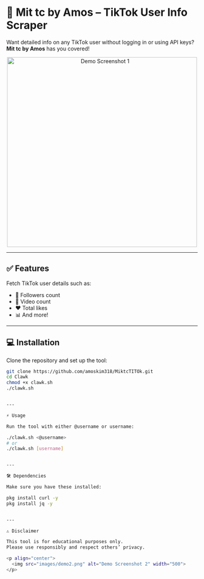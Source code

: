 # 🚀 Mit tc by Amos – TikTok User Info Scraper  

Want detailed info on any TikTok user without logging in or using API keys? **Mit tc by Amos** has you covered!  

<p align="center">
  <img src="images/demo1.png" alt="Demo Screenshot 1" width="500">
</p>

---

## ✅ Features  

Fetch TikTok user details such as:  
- 👥 Followers count  
- 🎥 Video count  
- ❤️ Total likes  
- 📊 And more!  

---

## 💻 Installation  

Clone the repository and set up the tool:  

```bash
git clone https://github.com/amoskim318/MiktcTITOk.git
cd Clawk
chmod +x clawk.sh
./clawk.sh


---

⚡ Usage

Run the tool with either @username or username:

./clawk.sh <@username>
# or
./clawk.sh [username]


---

🛠 Dependencies

Make sure you have these installed:

pkg install curl -y
pkg install jq -y


---

⚠️ Disclaimer

This tool is for educational purposes only.
Please use responsibly and respect others’ privacy.

<p align="center">
  <img src="images/demo2.png" alt="Demo Screenshot 2" width="500">
</p>
